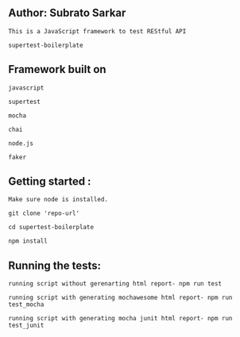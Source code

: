 Author: Subrato Sarkar
------------------------------

```
This is a JavaScript framework to test REStful API

supertest-boilerplate

````

Framework built on
------------------------------

```
javascript

supertest

mocha

chai

node.js

faker

```

Getting started :
------------------------------

```
Make sure node is installed.

git clone 'repo-url'

cd supertest-boilerplate

npm install

```

Running the tests:
-------------------
```
running script without gerenarting html report- npm run test

running script with generating mochawesome html report- npm run test_mocha

running script with generating mocha junit html report- npm run test_junit

```